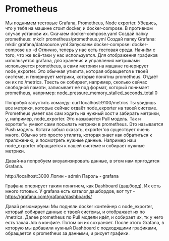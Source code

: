 # Prometheus
Мы поднимем тестовые Grafana, Prometheus, Node exporter. Убедись, что у тебя на машине стоит docker, и docker-compose. В противном случае установи их.
Cкачаем docker-compose.yaml
Создай папку prometheus:
  mkdir prometheus/prometheus.yml
Создай папку Grafana:
  mkdir grafana/datasource.yml
Запускаем docker-compose:
  docker-compose up -d
Отлично, теперь у нас есть тестовая среда.
Начнём с того, что же всё-таки у нас используется. Для отображения графиков изпользуется grafana, для хранения и управления метриками используется prometheus, 
а сами метрики на машине генерирует node_exporter.
Это обычная утилита, которая обращается к твоей системе, и генерирует метрики, которые понятны prometheus.
Отдаёт он их по /metrics.
Тоесть он собирает, например, сколько сейчас свободной памяти, записывает её под формат, который понимает prometheus, например:
node_pressure_memory_stalled_seconds_total 0

Попробуй запустить команду:
curl localhost:9100/metrics
Ты увидишь все метрики, которые сейчас отдаёт node_exporter на твоей системе.
Prometheus умеет как сам ходить на нужный хост и забирать метрики, у, например, node_exporter. Это называется Pull модель. Так и exporter'ы умеют сами посылать метрики в prometheus. Это называется Push модель.
Кстати забыл сказать, exporter'ов существует очень много. Обычно это просто утилита, которая знает как обратиться к приложению, и посмотреть нужные данные.
Например наш node_exporter обращается к нашей системе и собирает нужные метрики.

Давай-ка попробуем визуализировать данные, в этом нам пригодится Grafana.

http://localhost:3000
Логин - admin
Пароль - grafana

Графана оперирует таким понятием, как Dashboard (дашборд).
Их есть много готовых.
У grafana есть каталог дашбордов, вот тут - 
https://grafana.com/grafana/dashboards/

Давай резюмируем:
Мы подняли docker контейнер с node_exporter, который собирает данные с твоей системы, и отображает их по /metrics.
Далее prometheus по Pull модели идёт, и собирает их, тк у него есть такая Job в конфиге.
Потом он их сохраняет.
После этого Grafana, в которую мы добавили нужный Dashboard с подходящими графиками, обращается к prometheus за данными, и рисует графики.
 
